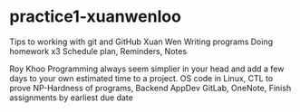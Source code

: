 # practice1-xuanwenloo
Tips to working with git and GitHub
Xuan Wen
Writing programs
Doing homework x3
Schedule plan, Reminders, Notes

Roy Khoo 
Programming always seem simplier in your head and add a few days to your own estimated time to a project.
OS code in Linux, CTL to prove NP-Hardness of programs, Backend AppDev
GitLab, OneNote, Finish assignments by earliest due date
